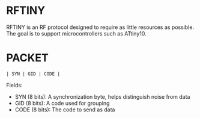 
# RFTINY

RFTINY is an RF protocol designed to require as little resources as possible.
The goal is to support microcontrollers such as ATtiny10.

# PACKET

```
| SYN | GID | CODE |
```

Fields:
* SYN (8 bits): A synchronization byte, helps distinguish noise from data
* GID (8 bits): A code used for grouping
* CODE (8 bits): The code to send as data
